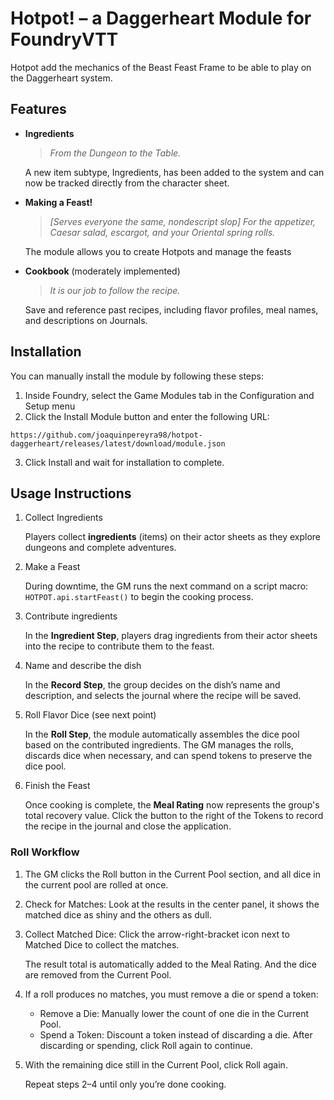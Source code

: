 # Hotpot! – a Daggerheart Module for FoundryVTT

Hotpot add the mechanics of the Beast Feast Frame to be able to play on the Daggerheart system.

## Features

- **Ingredients**
  
  >_From the Dungeon to the Table._
  
  A new item subtype, Ingredients, has been added to the system and can now be tracked directly from the character sheet.

- **Making a Feast!**
  
  >_[Serves everyone the same, nondescript slop] For the appetizer, Caesar salad, escargot, and your Oriental spring rolls._
  
   The module allows you to create Hotpots and manage the feasts

- **Cookbook** (moderately implemented)
  
  >_It is our job to follow the recipe._
  
  Save and reference past recipes, including flavor profiles, meal names, and descriptions on Journals.

## Installation

You can manually install the module by following these steps:

1. Inside Foundry, select the Game Modules tab in the Configuration and Setup menu
2. Click the Install Module button and enter the following URL:

```
https://github.com/joaquinpereyra98/hotpot-daggerheart/releases/latest/download/module.json
```

3. Click Install and wait for installation to complete.

## Usage Instructions

1. Collect Ingredients
   
   Players collect **ingredients** (items) on their actor sheets as they explore dungeons and complete adventures.
3. Make a Feast
   
   During downtime, the GM runs the next command on a script macro: `HOTPOT.api.startFeast()` to begin the cooking process.
4. Contribute ingredients
   
   In the **Ingredient Step**, players drag ingredients from their actor sheets into the recipe to contribute them to the feast.
5. Name and describe the dish
   
   In the **Record Step**, the group decides on the dish’s name and description, and selects the journal where the recipe will be saved.
6. Roll Flavor Dice (see next point)
   
   In the **Roll Step**, the module automatically assembles the dice pool based on the contributed ingredients.
   The GM manages the rolls, discards dice when necessary, and can spend tokens to preserve the dice pool.
7. Finish the Feast
   
   Once cooking is complete, the **Meal Rating** now represents the group's total recovery value.
   Click the button to the right of the Tokens to record the recipe in the journal and close the application.

### Roll Workflow

1. The GM clicks the Roll button in the Current Pool section, and all dice in the current pool are rolled at once.
2. Check for Matches: Look at the results in the center panel, it shows the matched dice as shiny and the others as dull.
3. Collect Matched Dice: Click the arrow-right-bracket icon next to Matched Dice to collect the matches.
   
   The result total is automatically added to the Meal Rating. And the dice are removed from the Current Pool.
5. If a roll produces no matches, you must remove a die or spend a token:
   - Remove a Die: Manually lower the count of one die in the Current Pool.
   - Spend a Token: Discount a token instead of discarding a die.
     After discarding or spending, click Roll again to continue.
6. With the remaining dice still in the Current Pool, click Roll again.
   
   Repeat steps 2–4 until only you’re done cooking.
